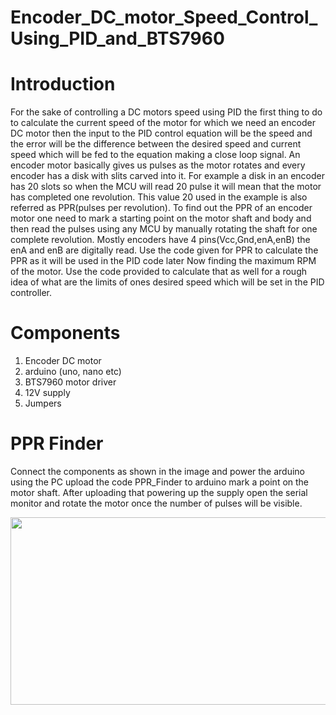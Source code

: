 # Encoder_DC_motor_Speed_Control_Using_PID_and_BTS7960
# Introduction
  For the sake of controlling a DC motors speed using PID the first thing to do to calculate the current speed of the motor for which we need an encoder DC motor then the input to the PID control equation will be the speed and the error will be the difference between the desired speed and current speed which will be fed to the equation making a close loop signal. An encoder motor basically gives us pulses as the motor rotates and every encoder has a disk with slits carved into it. For example a disk in an encoder has 20 slots so when the MCU will read 20 pulse it will mean that the motor has completed one revolution. This value 20 used in the example is also referred as PPR(pulses per revolution).
  To find out the PPR of an encoder motor one need to mark a starting point on the motor shaft and body and then read the pulses using any MCU by manually rotating the shaft for one complete revolution. Mostly encoders have 4 pins(Vcc,Gnd,enA,enB) the enA and enB are digitally read. Use the code given for PPR to calculate the PPR as it will be used in the PID code later
  Now finding the maximum RPM of the motor. Use the code provided to calculate that as well for a rough idea of what are the limits of ones desired speed which will be set in the PID controller. 
# Components
  1. Encoder DC motor
  2. arduino (uno, nano etc)
  3. BTS7960 motor driver
  4. 12V supply
  5. Jumpers
# PPR Finder
  Connect the components as shown in the image and power the arduino using the PC upload the code PPR_Finder to arduino mark a point on the motor shaft. After uploading that powering up the supply open the serial monitor and rotate the motor once the number of pulses will be visible.
  <p align="center">
<img src="https://github.com/Shahkaar/Design-and-Development-of-Orthotic-device-for-neuro-muscular-patients/blob/main/EMG/Graphics/EMG%20top.jpg" width="700" height="300" />
</p>

